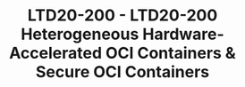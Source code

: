 ---
categories:
- ltd20
description: This session will present a proposed technical architecture for enabling
  the dynamic configuration of heterogeneous platforms. The proposal defines extensions
  to the software management and deployment framework defined by the Open Container
  Initiative (OCI). The proposed extensions enable a standards-based method for scalable
  configuration inclusive of acceleration elements (e.g. FPGA-based accelerators,
  vector processor array accelerators, and asymmetric processing accelerator/offload
  targets (DSP, RPU)). The proposed OCI extensions would also enable greater flexibility
  in runtime software deployment on target, including “secure containers” via Xen,
  allowing each container to run as an isolated virtual machine (VM).<br><br>This
  standardization of configuration information will enable OCI-compliant container
  daemons to have a scalable abstraction to:<br>(1) interpret hardware acceleration
  and VM components within an OCI package<br>(2) understand the runtime requirements<br>(3)
  configure a heterogeneous target as part of the application container deployment
  process<br><br>The session has two goals. The first is to provide an overview of
  current proposal and collaborations around creating the extensions to the OCI Image
  Specification. The second is to discuss progress on technical prototyping of the
  OCI extensions. Both the hardware accelerator aware container and Xen secure container
  support are under discussion as potential Linaro Big Idea (LBI) projects.
image:
  featured: 'true'
  path: https://static.linaro.org/connect/ltd20/images/LTD20-200.png
session_id: LTD20-200
session_room: Linaro Tech Days Track 1
session_slot:
  end_time: 2020-03-25 16:55
  start_time: 2020-03-25 16:30
session_speakers:
- speaker_bio: Wes is a Principal Engineer for Xilinx, focused on systems engineering
    of heterogeneous platform architectures, mixed criticality, and embedded design.
    He joined Xilinx in 2018 after 15+ years of product design leadership in hardware,
    FPGA, and mixed software environments of embedded systems. Application focus has
    been real-time control systems for a variety of products including magnetic resonance
    imaging (MRI), computed tomography (CT), subsea controllers, and industrial control
    systems.
  speaker_company: ''
  speaker_image: http://avatars.sched.co/d/eb/10468714/avatar.jpg.320x320px.jpg?64e
  speaker_name: Wesley Skeffington
  speaker_position: Xilinx, Principal Engineer - Systems Design
  speaker_role: speaker
session_track: Other
tag: session
tags: Other
title: LTD20-200 - LTD20-200 Heterogeneous Hardware-Accelerated OCI Containers & Secure
  OCI Containers
---
